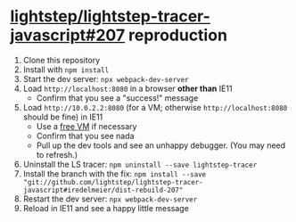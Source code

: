 # [lightstep/lightstep-tracer-javascript#207](https://github.com/lightstep/lightstep-tracer-javascript/issues/207) reproduction

1. Clone this repository
1. Install with `npm install`
1. Start the dev server: `npx webpack-dev-server`
1. Load `http://localhost:8080` in a browser **other than** IE11
    * Confirm that you see a "success!" message
1. Load `http://10.0.2.2:8080` (for a VM; otherwise `http://localhost:8080` should be fine) in IE11
    * Use a [free VM](https://developer.microsoft.com/en-us/microsoft-edge/tools/vms/) if necessary
    * Confirm that you see nada
    * Pull up the dev tools and see an unhappy debugger. (You may need to refresh.)
1. Uninstall the LS tracer: `npm uninstall --save lightstep-tracer`
1. Install the branch with the fix: `npm install --save "git://github.com/lightstep/lightstep-tracer-javascript#iredelmeier/dist-rebuild-207"`
1. Restart the dev server: `npx webpack-dev-server`
1. Reload in IE11 and see a happy little message
